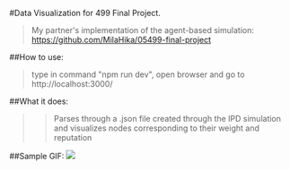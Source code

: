 #Data Visualization for 499 Final Project.
> My partner's implementation of the agent-based simulation: https://github.com/MilaHika/05499-final-project

##How to use: 
>type in command "npm run dev", open browser and go to http://localhost:3000/

##What it does:
>>Parses through a .json file created through the IPD simulation and visualizes nodes 
>>corresponding to their weight and reputation


##Sample GIF:
![](/Animation.gif)